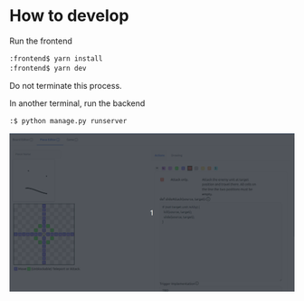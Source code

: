 
# How to develop

Run the frontend
```bash
:frontend$ yarn install
:frontend$ yarn dev
```
Do not terminate this process.

In another terminal, run the backend
```bash
:$ python manage.py runserver
```

![frontend demo](/frontend_demo.gif)